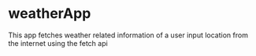 # weatherApp

This app fetches weather related information of a user input location
from the internet using the fetch api
